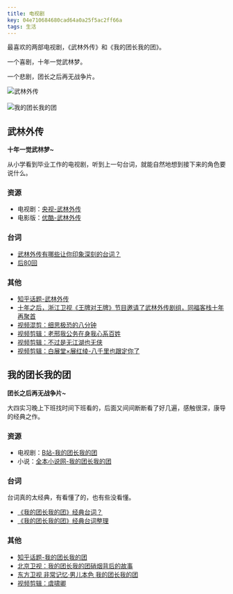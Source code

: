 ```yaml
---
title: 电视剧
key: 04e710684680cad64a0a25f5ac2ff66a
tags: 生活
---
```


最喜欢的两部电视剧，《武林外传》和《我的团长我的团》。

一个喜剧，十年一觉武林梦。

一个悲剧，团长之后再无战争片。

![武林外传](https://pub.hate13.com/pic/blog/My-Own-Swordsman.jpg)<br/><br/>
![我的团长我的团](https://pub.hate13.com/pic/blog/My-Chief-My-Regiment.jpg)


<!--more-->

## 武林外传

**十年一觉武林梦~**

从小学看到毕业工作的电视剧，听到上一句台词，就能自然地想到接下来的角色要说什么。

### 资源

- 电视剧：[央视-武林外传](http://tv.cntv.cn/video/C10881/4ec8c6c1bdd941b0b11280769b036e8b)
- 电影版：[优酷-武林外传](http://list.youku.com/show/id_z9453d846995611df97c0.html)

### 台词

- [武林外传有哪些让你印象深刻的台词？](https://www.zhihu.com/question/39724005)
- [后80回](https://www.bilibili.com/read/readlist/rl10154)

### 其他

- [知乎话题-武林外传](https://www.zhihu.com/topic/19619432/hot)
- [十年之后，浙江卫视《王牌对王牌》节目邀请了武林外传剧组，同福客栈十年再聚首](https://www.bilibili.com/video/av12194573/)
- [视频混剪：细思极恐的八分钟](https://www.bilibili.com/video/av14188526/)
- [视频剪辑：老邢我公务在身我心系百姓](https://www.bilibili.com/video/av14333498/)
- [视频剪辑：不过是无江湖也无侠](https://www.bilibili.com/video/av11567059/)
- [视频剪辑：白展堂×展红绫-八千里也跟定你了](https://www.bilibili.com/video/av12551993/)

## 我的团长我的团

**团长之后再无战争片~**

大四实习晚上下班找时间下班看的，后面又间间断断看了好几遍，感触很深，康导的经典之作。

### 资源

- 电视剧：[B站-我的团长我的团](https://www.bilibili.com/video/av5301652/)
- 小说：[全本小说网-我的团长我的团](https://www.ybdu.com/xiaoshuo/4/4653/)

### 台词

台词真的太经典，有看懂了的，也有些没看懂。

- [《我的团长我的团》经典台词？](https://www.zhihu.com/question/65215638)
- [《我的团长我的团》经典台词整理](https://zhuanlan.zhihu.com/p/25358072)

### 其他

- [知乎话题-我的团长我的团](https://www.zhihu.com/topic/19801737/hot)
- [北京卫视：我的团长我的团硝烟背后的故事](https://www.bilibili.com/video/av3337064/)
- [东方卫视 非常记忆·男儿本色 我的团长我的团](https://www.bilibili.com/video/av2098521/)
- [视频剪辑：虞啸卿](https://www.bilibili.com/video/av9068329/)

